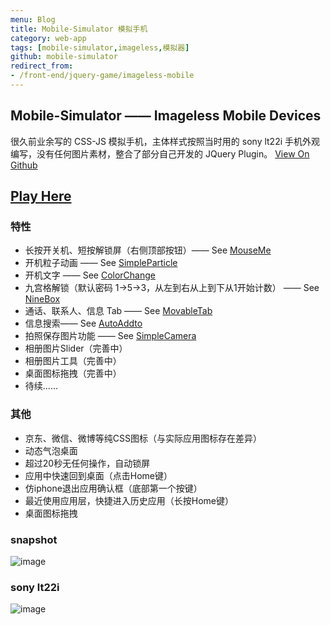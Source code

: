 ```yaml
---
menu: Blog
title: Mobile-Simulator 模拟手机
category: web-app
tags: [mobile-simulator,imageless,模拟器]
github: mobile-simulator
redirect_from:
- /front-end/jquery-game/imageless-mobile
---
```

## Mobile-Simulator —— Imageless Mobile Devices
很久前业余写的 CSS-JS 模拟手机，主体样式按照当时用的 sony lt22i 手机外观编写，没有任何图片素材，整合了部分自己开发的 JQuery Plugin。
<a href="{{site.github_url}}/mobile-simulator" title="">View On Github</a>

## <a href="{{site.url}}/mobile-simulator" target="_blank" title="Mobile-Simulator 模拟手机">Play Here</a>

### 特性
- 长按开关机、短按解锁屏（右侧顶部按钮）—— See [MouseMe](https://github.com/imwr/MouseMe)
- 开机粒子动画 —— See [SimpleParticle](https://github.com/imwr/SimpleParticle)
- 开机文字 —— See [ColorChange](https://github.com/imwr/ColorChange)
- 九宫格解锁（默认密码 1→5→3，从左到右从上到下从1开始计数） —— See [NineBox](https://github.com/imwr/NineBox)
- 通话、联系人、信息 Tab —— See [MovableTab](https://github.com/imwr/MovableTab)
- 信息搜索—— See [AutoAddto](https://github.com/imwr/AutoAddto)
- 拍照保存图片功能 —— See [SimpleCamera](https://github.com/imwr/SimpleCamera)
- 相册图片Slider（完善中）
- 相册图片工具（完善中）
- 桌面图标拖拽（完善中）
- 待续......

### 其他
- 京东、微信、微博等纯CSS图标（与实际应用图标存在差异）
- 动态气泡桌面
- 超过20秒无任何操作，自动锁屏
- 应用中快速回到桌面（点击Home键）
- 仿iphone退出应用确认框（底部第一个按键）
- 最近使用应用层，快捷进入历史应用（长按Home键）
- 桌面图标拖拽

### snapshot
![image]({{site.url}}/mobile-simulator/snapshot/test.png)

### sony lt22i
![image]({{site.url}}/mobile-simulator/snapshot/sony-lt22i.png)